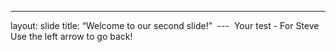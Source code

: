 ---
layout: slide
title: “Welcome to our second slide!” 
--- 
Your test - For Steve
Use the left arrow to go back! 
